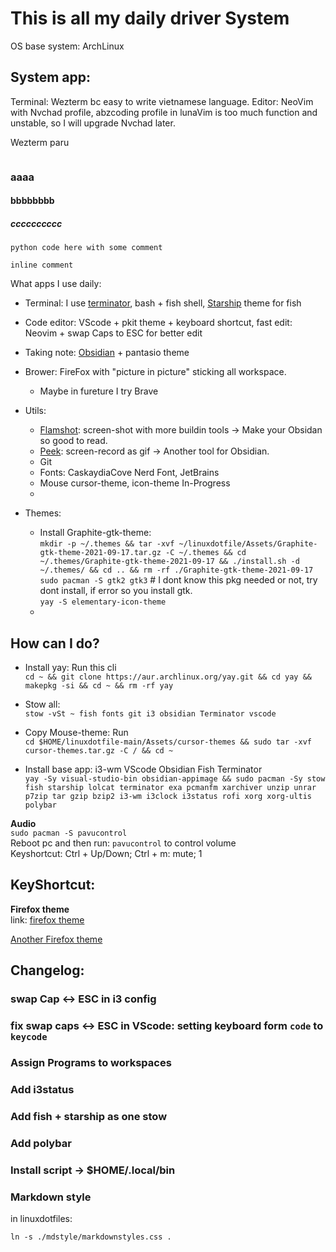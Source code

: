 # This is all my daily driver System

OS base system: ArchLinux

## System app:
Terminal: Wezterm bc easy to write vietnamese language.
Editor: NeoVim with Nvchad profile, 
    abzcoding profile in lunaVim is too much function and unstable, so I will upgrade Nvchad later.

Wezterm paru
```json


```

### aaaa

#### bbbbbbbb

##### cccccccccc

```
python code here with some comment
```

`inline comment`

What apps I use daily:

- Terminal: I use [terminator](https://terminator-gtk3.readthedocs.io/en/latest/), bash + fish shell, [Starship](https://starship.rs/) theme for fish
- Code editor: VScode + pkit theme + keyboard shortcut, fast edit: Neovim + swap Caps to ESC for better edit
- Taking note: [Obsidian](https://obsidian.md/) + pantasio theme
- Brower: FireFox with "picture in picture" sticking all workspace.
  - Maybe in fureture I try Brave
- Utils:

  - [Flamshot](https://github.com/flameshot-org/flameshot): screen-shot with more buildin tools -> Make your Obsidan so good to read.
  - [Peek](https://github.com/phw/peek): screen-record as gif -> Another tool for Obsidian.
  - Git
  - Fonts: CaskaydiaCove Nerd Font, JetBrains
  - Mouse cursor-theme, icon-theme In-Progress
  -

- Themes:
  - Install Graphite-gtk-theme:  
    `mkdir -p ~/.themes && tar -xvf ~/linuxdotfile/Assets/Graphite-gtk-theme-2021-09-17.tar.gz -C ~/.themes && cd ~/.themes/Graphite-gtk-theme-2021-09-17 && ./install.sh -d ~/.themes/ && cd .. && rm -rf ./Graphite-gtk-theme-2021-09-17`  
    `sudo pacman -S gtk2 gtk3` # I dont know this pkg needed or not, try dont install, if error so you install gtk.  
    `yay -S elementary-icon-theme`
  -

## How can I do?

- Install yay: Run this cli  
  `cd ~ && git clone https://aur.archlinux.org/yay.git && cd yay && makepkg -si && cd ~ && rm -rf yay`
- Stow all:  
  `stow -vSt ~ fish fonts git i3 obsidian Terminator vscode`
- Copy Mouse-theme: Run  
  `cd $HOME/linuxdotfile-main/Assets/cursor-themes && sudo tar -xvf cursor-themes.tar.gz -C / && cd ~`

- Install base app: i3-wm VScode Obsidian Fish Terminator  
  `yay -Sy visual-studio-bin obsidian-appimage && sudo pacman -Sy stow fish starship lolcat terminator exa pcmanfm xarchiver unzip unrar p7zip tar gzip bzip2 i3-wm i3clock i3status rofi xorg xorg-ultis polybar`

**Audio**  
`sudo pacman -S pavucontrol`  
Reboot pc and then run: `pavucontrol` to control volume  
 Keyshortcut: Ctrl + Up/Down; Ctrl + m: mute; 1

## KeyShortcut:

**Firefox theme**  
link: [firefox theme](https://color.firefox.com/?theme=XQAAAAIkAQAAAAAAAABBqYhm849SCia2CaaEGccwS-xMDPrwkxcr_nLBnA2qMBs0vZSwj6ZMf6J9CTBIw8tFRBPdZu2vxUpdb0qhLAJ9WSV30Tdg0UZMWuoGdPbnwkfU5p8hsmo10h-Q0tAeT1lBVrQY3nSG2AC08h1zPHAeDnpev_DKzhXX-YtHWjBM_T-ibTSmR2zrkM3LI-aZ6UFiZDbEJ71UYDONYvEieiRob8Ub22SFcYoGCSAkFrUh2GyWUm_QGzDjAJQ9uA55ARMMmrirDdxuCiq7QXHSIf70pl7A)

[Another Firefox theme](https://color.firefox.com/?theme=XQAAAAIWAQAAAAAAAABBqYhm849SCia2CaaEGccwS-xMDPrxiv6JAUjdCaAX7OF0ZKvtB6ZVHDZE5kgGZbIei0SFn_Yxe3GGnTjKhAZR9B7rwNIsNtP6O2TkpGMBF9FaWJKWuOFcW8Wq7AdKlICmGR8QiJJQDk068YMqF1sBES9yukVZLwmtqwaSjf0TWLAWn9yo3Y0FHTWqn0_mxW0sYoL2ljGvfj--bGa_0nhxvbJrtdChDbJnZzrXevMhYYFKGsSFc_zg-kY)

## Changelog:

### swap Cap <-> ESC in i3 config

### fix swap caps <-> ESC in VScode: setting keyboard form `code` to `keycode`

### Assign Programs to workspaces

### Add i3status

### Add fish + starship as one stow

### Add polybar

### Install script -> $HOME/.local/bin

### Markdown style

in linuxdotfiles:

```
ln -s ./mdstyle/markdownstyles.css .
```
